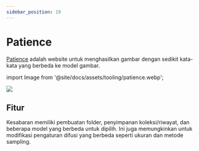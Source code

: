 ```yaml
---
sidebar_position: 19
---
```


# Patience

[Patience](https://www.patience.ai) adalah website untuk menghasilkan gambar dengan sedikit kata-kata yang berbeda ke model gambar.

import Image from '@site/docs/assets/tooling/patience.webp';

<div style={{textAlign: 'center'}}>
  <img src={Image} style={{width: "750px"}} />
</div>

## Fitur

Kesabaran memiliki pembuatan folder, penyimpanan koleksi/riwayat, dan beberapa model yang berbeda untuk dipilih. Ini juga memungkinkan untuk modifikasi pengaturan difusi yang berbeda seperti ukuran dan metode sampling.